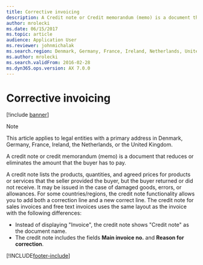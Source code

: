 ```yaml
---
title: Corrective invoicing
description: A Credit note or Credit memorandum (memo) is a document that reduces or eliminates the amount that the buyer has to pay.
author: mrolecki
ms.date: 06/15/2017
ms.topic: article
audience: Application User
ms.reviewer: johnmichalak
ms.search.region: Denmark, Germany, France, Ireland, Netherlands, United Kingdom
ms.author: mrolecki
ms.search.validFrom: 2016-02-28
ms.dyn365.ops.version: AX 7.0.0
---
```


# Corrective invoicing

[!include [banner](../../includes/banner.md)]

 > [!NOTE]
 > This article applies to legal entities with a primary address in Denmark, Germany, France, Ireland, the Netherlands, or the United Kingdom.

A credit note or credit memorandum (memo) is a document that reduces or eliminates the amount that the buyer has to pay.

A credit note lists the products, quantities, and agreed prices for products or services that the seller provided the buyer, but the buyer returned or did not receive. It may be issued in the case of damaged goods, errors, or allowances. For some countries/regions, the credit note functionality allows you to add both a correction line and a new correct line. The credit note for sales invoices and
free text invoices uses the same layout as the invoice with the following differences:

-   Instead of displaying "Invoice", the credit note shows "Credit note" as the document name.
-   The credit note includes the fields **Main invoice no.** and **Reason for correction**.


[!INCLUDE[footer-include](../../../includes/footer-banner.md)]

